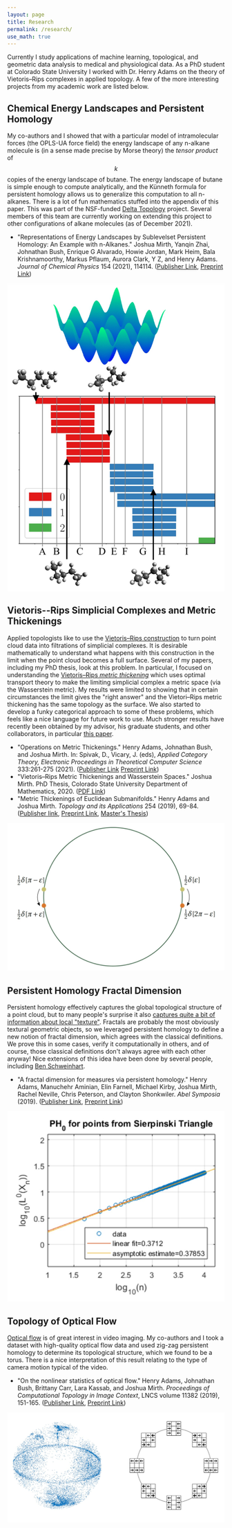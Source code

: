 ```yaml
---
layout: page
title: Research
permalink: /research/
use_math: true
---
```


Currently I study applications of machine learning, topological, and geometric data analysis to medical and physiological data. As a PhD student at Colorado State University I worked with Dr. Henry Adams on the theory of Vietoris&ndash;Rips complexes in applied topology. A few of the more interesting projects from my academic work are listed below.

## Chemical Energy Landscapes and Persistent Homology


My co-authors and I showed that with a particular model of intramolecular forces (the OPLS-UA force field) the energy landscape of any n-alkane molecule is (in a sense made precise by Morse theory) the _tensor product_ of $$k$$ copies of the energy landscape of butane. The energy landscape of butane is simple enough to compute analytically, and the Künneth formula for persistent homology allows us to generalize this computation to all n-alkanes. There is a lot of fun mathematics stuffed into the appendix of this paper. This was part of the NSF-funded [Delta Topology](https://delta-topology.org) project. Several members of this team are currently working on extending this project to other configurations of alkane molecules (as of December 2021).

* "Representations of Energy Landscapes by Sublevelset Persistent Homology: An Example with n-Alkanes." Joshua Mirth, Yanqin Zhai, Johnathan Bush, Enrique G Alvarado, Howie Jordan, Mark Heim, Bala Krishnamoorthy, Markus Pflaum, Aurora Clark, Y Z, and Henry Adams. _Journal of Chemical Physics_ 154 (2021), 114114. ([Publisher Link](https://doi.org/10.1063/5.0036747), [Preprint Link](https://arxiv.org/abs/2011.00918))

![Delta](assets/delta.jpg)

<!---
Abstract:
_Encoding the complex features of an energy landscape is a challenging task, and often chemists pursue the most salient features (minima and barriers) along a highly reduced space, i.e. 2- or 3-dimensions. Even though disconnectivity graphs or merge trees summarize the connectivity of the local minima of an energy landscape via the lowest-barrier pathways, there is more information to be gained by also considering the topology of each connected component at different energy thresholds (or sublevelsets). We propose sublevelset persistent homology as an appropriate tool for this purpose. Our computations on the configuration phase space of n-alkanes from butane to octane allow us to conjecture, and then prove, a complete characterization of the sublevelset persistent homology of the alkane C<sub>m</sub>H<sub>2m+2</sub> potential energy landscapes, for all m, and in all homological dimensions. We further compare both the analytical configurational potential energy landscapes and sampled data from molecular dynamics simulation, using the united and all-atom descriptions of the intramolecular interactions. In turn, this supports the application of distance metrics to quantify sampling fidelity and lays the foundation for future work regarding new metrics that quantify differences between the topological features of high-dimensional energy landscapes._
-->

## Vietoris--Rips Simplicial Complexes and Metric Thickenings

Applied topologists like to use the [Vietoris&ndash;Rips construction](https://jeremykun.com/tag/vietoris-rips-complex/) to turn point cloud data into filtrations of simplicial complexes. It is desirable mathematically to understand what happens with this construction in the limit when the point cloud becomes a full surface. Several of my papers, including my PhD thesis, look at this problem. In particular, I focused on understanding the [Vietoris&ndash;Rips _metric thickening_](https://www.math.colostate.edu/~adams/research/MetricReconstructionViaOptimalTransport.pdf) which uses optimal transport theory to make the limiting simplicial complex a metric space (via the Wasserstein metric). My results were limited to showing that in certain circumstances the limit gives the "right answer" and the Vietori&ndash;Rips metric thickening has the same topology as the surface. We also started to develop a funky categorical approach to some of these problems, which feels like a nice language for future work to use. Much stronger results have recently been obtained by my advisor, his graduate students, and other collaborators, in particular [this paper](https://arxiv.org/abs/2109.15061).

* "Operations on Metric Thickenings." Henry Adams, Johnathan Bush, and Joshua Mirth. In: Spivak, D., Vicary, J. (eds), _Applied Category Theory, Electronic Proceedings in Theoretical Computer Science_ 333:261-275 (2021). ([Publisher Link](http://dx.doi.org/10.4204/EPTCS.333.18) [Preprint Link](https://arxiv.org/abs/2101.10489))
* "Vietoris&ndash;Rips Metric Thickenings and Wasserstein Spaces." Joshua Mirth. PhD Thesis, Colorado State University Department of Mathematics, 2020. ([PDF Link](files/thesis.pdf))
* "Metric Thickenings of Euclidean Submanifolds." Henry Adams and Joshua Mirth. _Topology and its Applications_ 254 (2019), 69-84. ([Publisher link](https://authors.elsevier.com/a/1YKoTbyCKVqOm), [Preprint Link](https://arxiv.org/abs/1709.02492), [Master's Thesis](files/masters.pdf))

![Metric](assets/thesis2.jpg)

<!---
![Transport](assets/thesis.jpg)
![Diagram](assets/thesis3.jpg)

Abstract: _Many simplicial complexes arising in practice have an associated metric space structure on the vertex set but not on the complex, e.g. the Vietoris–Rips complex in applied topology. We formalize a remedy by introducing a category of simplicial metric thickenings whose objects have a natural realization as metric spaces. The properties of this category allow us to prove that, for a large class of thickenings including Vietoris&ndash;Rips and Čech thickenings, the product of metric thickenings is homotopy equivalent to the metric thickenings of product spaces, and similarly for wedge sums. In addition, we study a Dowker-type theorem for simplicial thickenings._
-->

## Persistent Homology Fractal Dimension

Persistent homology effectively captures the global topological structure of a point cloud, but to many people's surprise it also [captures quite a bit of information about local "texture"](https://arxiv.org/abs/2103.05796). Fractals are probably the most obviously textural geometric objects, so we leveraged persistent homology to define a new notion of fractal dimension, which agrees with the classical definitions. We prove this in some cases, verify it computationally in others, and of course, those classical definitions don't always agree with each other anyway! Nice extensions of this idea have been done by several people, including [Ben Schweinhart](https://scholar.google.com/scholar?as_q=fractal&as_epq=&as_oq=&as_eq=&as_occt=any&as_sauthors=schweinhart&as_publication=&as_ylo=&as_yhi=&hl=en&as_sdt=0%2C24).

* "A fractal dimension for measures via persistent homology." Henry Adams, Manuchehr Aminian, Elin Farnell, Michael Kirby, Joshua Mirth, Rachel Neville, Chris Peterson, and Clayton Shonkwiler. _Abel Symposia_ (2019). ([Publisher Link](https://doi.org/10.1007/978-3-030-43408-3_1), [Preprint Link](https://arxiv.org/abs/1808.01079))

![PH Dimension](assets/fractal.jpg)

<!---
Abstract: We use persistent homology in order to define a family of fractal dimensions, denoted \(\dim_{\text{PH}}^i(\mu)\) for each homological dimension \(i\ge 0\), assigned to a probability measure \(\mu\) on a metric space.
The case of \(0\)-dimensional homology (\(i=0\)) relates to work by Michael J Steele (1988) studying the total length of a minimal spanning tree on a random sampling of points.
Indeed, if \(\mu\) is supported on a compact subset of Euclidean space \(\mathbb{R}^m\) for \(m\ge2\), then Steele's work implies that \(\dim_{\text{PH}}^0(\mu)=m\) if the absolutely continuous part of \(\mu\) has positive mass, and otherwise \(\dim_{\text{PH}}^0(\mu) \lt m\). Experiments suggest that similar results may be true for higher-dimensional homology \(0 \lt i \lt m\), though this is an open question.
Our fractal dimension is defined by considering a limit, as the number of points \(n\) goes to infinity, of the total sum of the \(i\)-dimensional persistent homology interval lengths for \(n\) random points selected from \(\mu\) in an i.i.d. fashion.
To some measures \(\mu,\) we are able to assign a finer invariant, a curve measuring the limiting distribution of persistent homology interval lengths as the number of points goes to infinity.
We prove this limiting curve exists in the case of \(0\)-dimensional homology when \(\mu\) is the uniform distribution over the unit interval, and conjecture that it exists when \(\mu\) is the rescaled probability measure for a compact set in Euclidean space with positive Lebesgue measure.
-->

## Topology of Optical Flow

[Optical flow](https://en.wikipedia.org/wiki/Optical_flow) is of great interest in video imaging. My co-authors and I took a dataset with high-quality optical flow data and used zig-zag persistent homology to determine its topological structure, which we found to be a torus. There is a nice interpretation of this result relating to the type of camera motion typical of the video. 

* "On the nonlinear statistics of optical flow." Henry Adams, Johnathan Bush, Brittany Carr, Lara Kassab, and Joshua Mirth. _Proceedings of Computational Topology in Image Context_, LNCS volume 11382 (2019), 151-165. ([Publisher Link](https://doi.org/10.1007/978-3-030-10828-1_12), [Preprint Link](https://arxiv.org/abs/1812.00875))

![Optical Flow Torus](assets/flow.jpg)